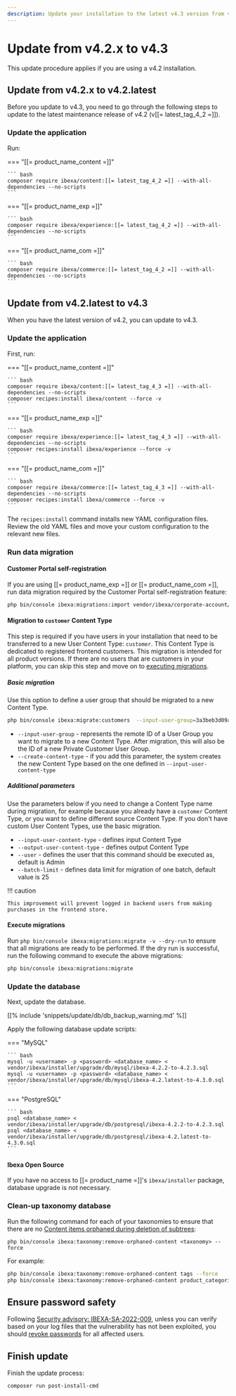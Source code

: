 ```yaml
---
description: Update your installation to the latest v4.3 version from v4.2.x.
---
```


# Update from v4.2.x to v4.3

This update procedure applies if you are using a v4.2 installation.

## Update from v4.2.x to v4.2.latest

Before you update to v4.3, you need to go through the following steps to update to the latest maintenance release of v4.2 (v[[= latest_tag_4_2 =]]).

### Update the application

Run:

=== "[[= product_name_content =]]"

    ``` bash
    composer require ibexa/content:[[= latest_tag_4_2 =]] --with-all-dependencies --no-scripts
    ```

=== "[[= product_name_exp =]]"

    ``` bash
    composer require ibexa/experience:[[= latest_tag_4_2 =]] --with-all-dependencies --no-scripts
    ```

=== "[[= product_name_com =]]"

    ``` bash
    composer require ibexa/commerce:[[= latest_tag_4_2 =]] --with-all-dependencies --no-scripts
    ```

## Update from v4.2.latest to v4.3

When you have the latest version of v4.2, you can update to v4.3.

### Update the application

First, run:

=== "[[= product_name_content =]]"

    ``` bash
    composer require ibexa/content:[[= latest_tag_4_3 =]] --with-all-dependencies --no-scripts
    composer recipes:install ibexa/content --force -v
    ```

=== "[[= product_name_exp =]]"

    ``` bash
    composer require ibexa/experience:[[= latest_tag_4_3 =]] --with-all-dependencies --no-scripts
    composer recipes:install ibexa/experience --force -v
    ```

=== "[[= product_name_com =]]"

    ``` bash
    composer require ibexa/commerce:[[= latest_tag_4_3 =]] --with-all-dependencies --no-scripts
    composer recipes:install ibexa/commerce --force -v
    ```

The `recipes:install` command installs new YAML configuration files.
Review the old YAML files and move your custom configuration to the relevant new files.

### Run data migration

#### Customer Portal self-registration

If you are using [[= product_name_exp =]] or [[= product_name_com =]],
run data migration required by the Customer Portal self-registration feature:

```bash
php bin/console ibexa:migrations:import vendor/ibexa/corporate-account/src/bundle/Resources/migrations/corporate_account_registration.yaml --name=012_corporate_account_registration.yaml
```

#### Migration to `customer` Content Type

This step is required if you have users in your installation that need to be transferred to a new User Content Type: `customer`.
This Content Type is dedicated to registered frontend customers.
This migration is intended for all product versions.
If there are no users that are customers in your platform, you can skip this step and move on to [executing migrations](#execute-migrations).

##### Basic migration

Use this option to define a user group that should be migrated to a new Content Type.

```bash
php bin/console ibexa:migrate:customers  --input-user-group=3a3beb3d09ae0dacebf1d324f61bbc34 --create-content-type
```

- `--input-user-group` - represents the remote ID of a User Group you want to migrate to a new Content Type.
After migration, this will also be the ID of a new Private Customer User Group.
- `--create-content-type` - if you add this parameter, the system creates the new Content Type based on the one defined in `--input-user-content-type`

##### Additional parameters

Use the parameters below if you need to change a Content Type name during migration, for example because you already have a `customer` Content Type,
or you want to define different source Content Type.
If you don't have custom User Content Types, use the basic migration.

- `--input-user-content-type` - defines input Content Type
- `--output-user-content-type` - defines output Content Type
- `--user` - defines the user that this command should be executed as, default is Admin
- `--batch-limit` - defines data limit for migration of one batch, default value is 25

!!! caution

    This improvement will prevent logged in backend users from making purchases in the frontend store.

#### Execute migrations

Run `php bin/console ibexa:migrations:migrate -v --dry-run` to ensure that all migrations are ready to be performed.
If the dry run is successful, run the following command to execute the above migrations:

``` bash
php bin/console ibexa:migrations:migrate
```

### Update the database

Next, update the database.

[[% include 'snippets/update/db/db_backup_warning.md' %]]

Apply the following database update scripts:

=== "MySQL"

    ``` bash
    mysql -u <username> -p <password> <database_name> < vendor/ibexa/installer/upgrade/db/mysql/ibexa-4.2.2-to-4.2.3.sql
    mysql -u <username> -p <password> <database_name> < vendor/ibexa/installer/upgrade/db/mysql/ibexa-4.2.latest-to-4.3.0.sql
    ```

=== "PostgreSQL"

    ``` bash
    psql <database_name> < vendor/ibexa/installer/upgrade/db/postgresql/ibexa-4.2.2-to-4.2.3.sql
    psql <database_name> < vendor/ibexa/installer/upgrade/db/postgresql/ibexa-4.2.latest-to-4.3.0.sql
    ```

#### Ibexa Open Source

If you have no access to [[= product_name =]]'s `ibexa/installer` package, database upgrade is not necessary.

### Clean-up taxonomy database

Run the following command for each of your taxonomies to ensure that there are no [Content items orphaned during deletion of subtrees](https://doc.ibexa.co/en/latest/content_management/taxonomy/taxonomy/#remove-orphaned-content-items):

`php bin/console ibexa:taxonomy:remove-orphaned-content <taxonomy> --force`

For example:

```bash
php bin/console ibexa:taxonomy:remove-orphaned-content tags --force
php bin/console ibexa:taxonomy:remove-orphaned-content product_categories --force
```

## Ensure password safety

Following [Security advisory: IBEXA-SA-2022-009](https://developers.ibexa.co/security-advisories/ibexa-sa-2022-009-critical-vulnerabilities-in-graphql-role-assignment-ct-editing-and-drafts-tooltips),
unless you can verify based on your log files that the vulnerability has not been exploited,
you should [revoke passwords](https://doc.ibexa.co/en/latest/users/user_management/#revoking-passwords) for all affected users.

## Finish update

Finish the update process:

``` bash
composer run post-install-cmd
```
